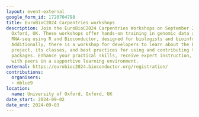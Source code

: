 ```yaml
---
layout: event-external
google_form_id: 1720704798
title: EuroBioC2024 Carpentries workshops
description: Join the EuroBioC2024 Carpentries Workshops on September 2-3, 2024, in
  Oxford, UK. These workshops offer hands-on training in genomic data analysis and
  RNA-seq using R and Bioconductor, designed for biologists and bioinformaticians.
  Additionally, there is a workshop for developers to learn about the Bioconductor
  project, its classes, and best practices for using and contributing to Bioconductor
  packages. Enhance your practical skills, receive expert instruction, and network
  with peers in a supportive learning environment.
external: https://eurobioc2024.bioconductor.org/registration/
contributions:
  organisers:
  - mblue9
location:
  name: University of Oxford, Oxford, UK
date_start: 2024-09-02
date_end: 2024-09-03
---
```

